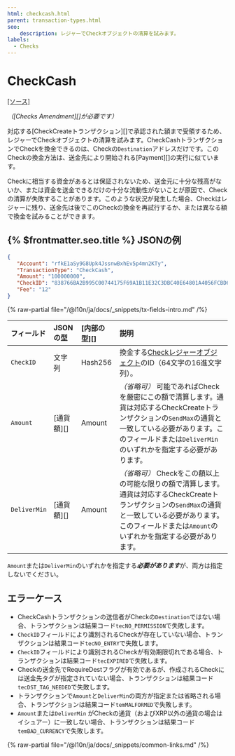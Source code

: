 ```yaml
---
html: checkcash.html
parent: transaction-types.html
seo:
    description: レジャーでCheckオブジェクトの清算を試みます。
labels:
  - Checks
---
```

# CheckCash
[[ソース]](https://github.com/XRPLF/rippled/blob/master/src/xrpld/app/tx/detail/CashCheck.cpp "Source")

_（[Checks Amendment][]が必要です）_

対応する[CheckCreateトランザクション][]で承認された額まで受領するため、レジャーでCheckオブジェクトの清算を試みます。CheckCashトランザクションでCheckを換金できるのは、Checkの`Destination`アドレスだけです。このCheckの換金方法は、送金先により開始される[Payment][]の実行に似ています。

Checkに相当する資金があるとは保証されないため、送金元に十分な残高がないか、または資金を送金できるだけの十分な流動性がないことが原因で、Checkの清算が失敗することがあります。このような状況が発生した場合、Checkはレジャーに残り、送金先は後でこのCheckの換金を再試行するか、または異なる額で換金を試みることができます。

## {% $frontmatter.seo.title %} JSONの例

```json
{
   "Account": "rfkE1aSy9G8Upk4JssnwBxhEv5p4mn2KTy",
   "TransactionType": "CheckCash",
   "Amount": "100000000",
   "CheckID": "838766BA2B995C00744175F69A1B11E32C3DBC40E64801A4056FCBD657F57334",
   "Fee": "12"
}
```

{% raw-partial file="/@l10n/ja/docs/_snippets/tx-fields-intro.md" /%}
<!--{# fix md highlighting_ #}-->

| フィールド        | JSONの型           | [内部の型][] | 説明         |
|:-------------|:--------------------|:------------------|:--------------------|
| `CheckID`    | 文字列              | Hash256           | 換金する[Checkレジャーオブジェクト](../../ledger-data/ledger-entry-types/check.md)のID（64文字の16進文字列）。 |
| `Amount`     | [通貨額][] | Amount            | _（省略可）_ 可能であればCheckを厳密にこの額で清算します。通貨は対応するCheckCreateトランザクションの`SendMax`の通貨と一致している必要があります。このフィールドまたは`DeliverMin`のいずれかを指定する必要があります。 |
| `DeliverMin` | [通貨額][] | Amount            | _（省略可）_ Checkをこの額以上の可能な限りの額で清算します。通貨は対応するCheckCreateトランザクションの`SendMax`の通貨と一致している必要があります。このフィールドまたは`Amount`のいずれかを指定する必要があります。 |

`Amount`または`DeliverMin`のいずれかを指定する***必要があります***が、両方は指定しないでください。

## エラーケース

- CheckCashトランザクションの送信者がCheckの`Destination`ではない場合、トランザクションは結果コード`tecNO_PERMISSION`で失敗します。
- `CheckID`フィールドにより識別されるCheckが存在していない場合、トランザクションは結果コード`tecNO_ENTRY`で失敗します。
- `CheckID`フィールドにより識別されるCheckが有効期限切れである場合、トランザクションは結果コード`tecEXPIRED`で失敗します。
- Checkの送金先でRequireDestフラグが有効であるが、作成されるCheckには送金先タグが指定されていない場合、トランザクションは結果コード`tecDST_TAG_NEEDED`で失敗します。
- トランザクションで`Amount`と`DeliverMin`の両方が指定または省略される場合、トランザクションは結果コード`temMALFORMED`で失敗します。
- `Amount`または`DeliverMin` がCheckの通貨（およびXRP以外の通貨の場合はイシュアー）に一致しない場合、トランザクションは結果コード`temBAD_CURRENCY`で失敗します。

{% raw-partial file="/@l10n/ja/docs/_snippets/common-links.md" /%}
